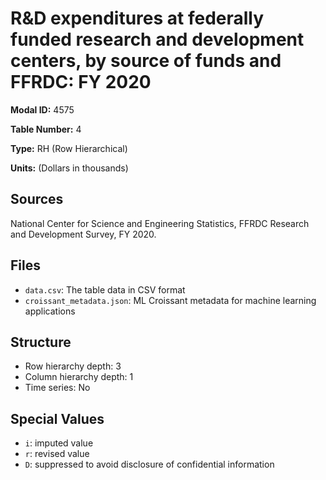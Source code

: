 # R&D expenditures at federally funded research and development centers, by source of funds and FFRDC: FY 2020

**Modal ID:** 4575

**Table Number:** 4

**Type:** RH (Row Hierarchical)

**Units:** (Dollars in thousands)

## Sources

National Center for Science and Engineering Statistics, FFRDC Research and Development Survey, FY 2020.

## Files

- `data.csv`: The table data in CSV format
- `croissant_metadata.json`: ML Croissant metadata for machine learning applications

## Structure

- Row hierarchy depth: 3
- Column hierarchy depth: 1
- Time series: No

## Special Values

- `i`: imputed value
- `r`: revised value
- `D`: suppressed to avoid disclosure of confidential information

